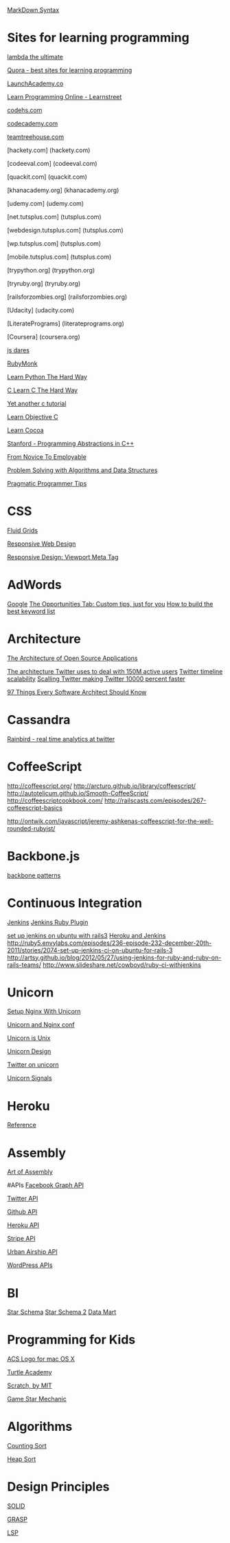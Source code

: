 [MarkDown Syntax](http://daringfireball.net/projects/markdown/syntax)

# Sites for learning programming
[lambda the ultimate](http://lambda-the-ultimate.org/node/2)

[Quora - best sites for learning programming](http://www.quora.com/Learning-to-Program/What-are-the-best-sites-for-learning-programming)

[LaunchAcademy.co](LaunchAcademy.co)

[Learn Programming Online - Learnstreet](learnstreet.com)

[codehs.com](codehs.com)

[codecademy.com](codecademy.com)

[teamtreehouse.com](teamtreehouse.com)

[hackety.com] (hackety.com)

[codeeval.com] (codeeval.com)

[quackit.com] (quackit.com)

[khanacademy.org] (khanacademy.org)

[udemy.com] (udemy.com)

[net.tutsplus.com] (tutsplus.com)

[webdesign.tutsplus.com] (tutsplus.com)

[wp.tutsplus.com] (tutsplus.com)

[mobile.tutsplus.com] (tutsplus.com)

[trypython.org] (trypython.org)

[tryruby.org] (tryruby.org)

[railsforzombies.org] (railsforzombies.org)

[Udacity] (udacity.com)

[LiteratePrograms] (literateprograms.org)

[Coursera] (coursera.org)

[js dares](http://jsdares.com)

[RubyMonk](http://rubymonk.com)

[Learn Python The Hard Way](http://learnpythonthehardway.org/)

[C Learn C The Hard Way](http://c.learncodethehardway.org/book/)

[Yet another c tutorial](http://cocoadevcentral.com/articles/000081.php)

[Learn Objective C](http://cocoadevcentral.com/d/learn_objectivec/)

[Learn Cocoa](http://cocoadevcentral.com/)

[Stanford - Programming Abstractions in C++](http://www.stanford.edu/class/cs106b/)

[From Novice To Employable](http://howtocode.io/)

[Problem Solving with Algorithms and Data Structures](http://interactivepython.org/courselib/static/pythonds/index.html)


[Pragmatic Programmer Tips](http://pragmatictips.com/)


# CSS
[Fluid Grids](http://alistapart.com/article/fluidgrids)

[Responsive Web Design](http://alistapart.com/article/responsive-web-design)

[Responsive Design: Viewport Meta Tag](http://www.paulund.co.uk/understanding-the-viewport-meta-tag)


# AdWords
[Google](http://www.google.com/ads/learn/)
[The Opportunities Tab: Custom tips, just for you](http://www.google.com/ads/learn/market-online/videos/opportunities-tab-intro.html)
[How to build the best keyword list](https://support.google.com/adwords/answer/2453981?hl=en)

# Architecture

[The Architecture of Open Source Applications](http://aosabook.org/en/index.html)

[The architecture Twitter uses to deal with 150M active users](http://highscalability.com/blog/2013/7/8/the-architecture-twitter-uses-to-deal-with-150m-active-users.html)
[Twitter timeline scalability](http://www.infoq.com/presentations/Twitter-Timeline-Scalability)
[Scalling Twitter making Twitter 10000 percent faster](http://highscalability.com/scaling-twitter-making-twitter-10000-percent-faster)

[97 Things Every Software Architect Should Know](http://97things.oreilly.com/wiki/index.php/97_Things_Every_Software_Architect_Should_Know_-_The_Book)

# Cassandra
[Rainbird - real time analytics at twitter](http://www.slideshare.net/kevinweil/rainbird-realtime-analytics-at-twitter-strata-2011)

# CoffeeScript
http://coffeescript.org/
http://arcturo.github.io/library/coffeescript/
http://autotelicum.github.io/Smooth-CoffeeScript/
http://coffeescriptcookbook.com/
http://railscasts.com/episodes/267-coffeescript-basics

http://ontwik.com/javascript/jeremy-ashkenas-coffeescript-for-the-well-rounded-rubyist/


# Backbone.js
[backbone patterns](http://ricostacruz.com/backbone-patterns/)


# Continuous Integration
[Jenkins](https://wiki.jenkins-ci.org/display/JENKINS/Meet+Jenkins)
[Jenkins Ruby Plugin](https://wiki.jenkins-ci.org/display/JENKINS/Jenkins+plugin+development+in+Ruby)

[set up jenkins on ubuntu with rails3](http://www.rubyflow.com/items/6943-set-up-jenkins-ci-on-ubuntu-for-painless-rails3-app-ci-testin)
[Heroku and Jenkins](http://ruby.dzone.com/articles/deploying-latest-heroku)
http://ruby5.envylabs.com/episodes/236-episode-232-december-20th-2011/stories/2074-set-up-jenkins-ci-on-ubuntu-for-rails-3
http://artsy.github.io/blog/2012/05/27/using-jenkins-for-ruby-and-ruby-on-rails-teams/
http://www.slideshare.net/cowboyd/ruby-ci-withjenkins

# Unicorn
[Setup Nginx With Unicorn](http://sirupsen.com/setting-up-unicorn-with-nginx/)

[Unicorn and Nginx conf](https://github.com/defunkt/unicorn/blob/master/examples/nginx.conf)

[Unicorn is Unix](http://tomayko.com/writings/unicorn-is-unix)

[Unicorn Design](http://unicorn.bogomips.org/DESIGN.html)

[Twitter on unicorn](https://blog.twitter.com/2010/unicorn-power)

[Unicorn Signals](http://unicorn.bogomips.org/SIGNALS.html)


# Heroku
[Reference](https://devcenter.heroku.com/categories/reference)

# Assembly
[Art of Assembly](http://cs.smith.edu/~thiebaut/ArtOfAssembly/artofasm.html)

#APIs
[Facebook Graph API](https://developers.facebook.com/docs/reference/api/)

[Twitter API](https://dev.twitter.com/docs/api/1.1)

[Github API](http://developer.github.com/v3/)

[Heroku API](https://devcenter.heroku.com/articles/platform-api-reference)

[Stripe API](https://stripe.com/docs/api)

[Urban Airship API](http://docs.urbanairship.com/reference/index.html)

[WordPress APIs](http://codex.wordpress.org/WordPress_APIs)


# BI
[Star Schema](http://en.wikipedia.org/wiki/Star_schema)
[Star Schema 2](http://www.learndatamodeling.com/star.php#.UijpCmRrYaf)
[Data Mart](http://en.wikipedia.org/wiki/Data_mart)

# Programming for Kids
[ACS Logo for mac OS X](http://www.alancsmith.co.uk/logo/)

[Turtle Academy](http://turtleacademy.com/)

[Scratch, by MIT](http://scratch.mit.edu/)

[Game Star Mechanic](http://gamestarmechanic.com/)

# Algorithms
[Counting Sort](http://en.wikipedia.org/wiki/Counting_sort)

[Heap Sort](http://en.wikipedia.org/wiki/Heapsort)

# Design Principles
[SOLID](http://en.wikipedia.org/wiki/SOLID)

[GRASP](http://en.wikipedia.org/wiki/GRASP)

[LSP](http://en.wikipedia.org/wiki/Liskov_substitution_principle)



